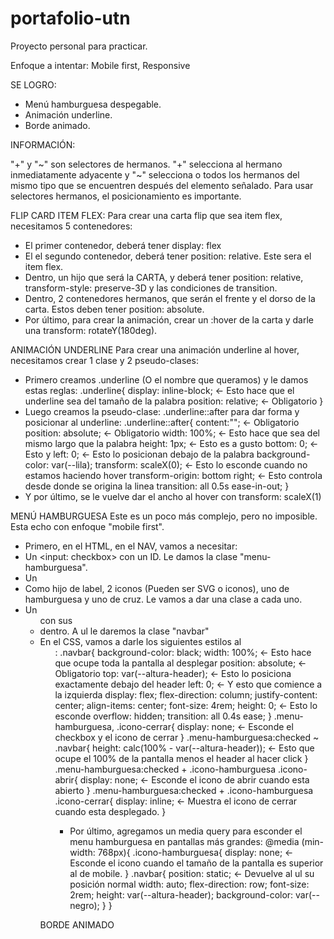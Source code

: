 # portafolio-utn

Proyecto personal para practicar.

Enfoque a intentar: Mobile first, Responsive

SE LOGRO:

- Menú hamburguesa despegable.
- Animación underline.
- Borde animado.

INFORMACIÓN:

"+" y "~" son selectores de hermanos. "+" selecciona al hermano inmediatamente adyacente y "~" selecciona o todos los hermanos del mismo tipo que se encuentren después del elemento señalado. Para usar selectores hermanos, el posicionamiento es importante.

FLIP CARD ITEM FLEX:
Para crear una carta flip que sea item flex, necesitamos 5 contenedores:

- El primer contenedor, deberá tener display: flex
- El el segundo contenedor, deberá tener position: relative. Este sera el item flex.
- Dentro, un hijo que será la CARTA, y deberá tener position: relative, transform-style: preserve-3D y las condiciones de transition.
- Dentro, 2 contenedores hermanos, que serán el frente y el dorso de la carta. Estos deben tener position: absolute.
- Por último, para crear la animación, crear un :hover de la carta y darle una transform: rotateY(180deg).

ANIMACIÓN UNDERLINE
Para crear una animación underline al hover, necesitamos crear 1 clase y 2 pseudo-clases:

- Primero creamos .underline (O el nombre que queramos) y le damos estas reglas:
  .underline{
  display: inline-block; <- Esto hace que el underline sea del tamaño de la palabra
  position: relative; <- Obligatorio
  }
- Luego creamos la pseudo-clase: .underline::after para dar forma y posicionar al underline:
  .underline::after{
  content:""; <- Obligatorio
  position: absolute; <- Obligatorio
  width: 100%; <- Esto hace que sea del mismo largo que la palabra
  height: 1px; <- Esto es a gusto
  bottom: 0; <- Esto y
  left: 0; <- Esto lo posicionan debajo de la palabra
  background-color: var(--lila);
  transform: scaleX(0); <- Esto lo esconde cuando no estamos haciendo hover
  transform-origin: bottom right; <- Esto controla desde donde se origina la linea
  transition: all 0.5s ease-in-out;
  }
- Y por último, se le vuelve dar el ancho al hover con transform: scaleX(1)

MENÚ HAMBURGUESA
Este es un poco más complejo, pero no imposible. Esta echo con enfoque "mobile first".

- Primero, en el HTML, en el NAV, vamos a necesitar:
- Un <input: checkbox> con un ID. Le damos la clase "menu-hamburguesa".
- Un <label for: ID>
- Como hijo de label, 2 iconos (Pueden ser SVG o iconos), uno de hamburguesa y uno de cruz. Le vamos a dar una clase a cada uno.
- Un <ul> con sus <li> dentro. A ul le daremos la clase "navbar"
- En el CSS, vamos a darle los siguientes estilos al <ul>:
  .navbar{
  background-color: black;
  width: 100%; <- Esto hace que ocupe toda la pantalla al desplegar
  position: absolute; <- Obligatorio
  top: var(--altura-header); <- Esto lo posiciona exactamente debajo del header
  left: 0; <- Y esto que comience a la izquierda
  display: flex;
  flex-direction: column;
  justify-content: center;
  align-items: center;
  font-size: 4rem;
  height: 0; <- Esto lo esconde
  overflow: hidden;
  transition: all 0.4s ease;
  }
  .menu-hamburguesa, .icono-cerrar{
  display: none; <- Esconde el checkbox y el icono de cerrar
  }
  .menu-hamburguesa:checked ~ .navbar{
  height: calc(100% - var(--altura-header)); <- Esto que ocupe el 100% de la pantalla menos el header al hacer click
  }
  .menu-hamburguesa:checked + .icono-hamburguesa .icono-abrir{
  display: none; <- Esconde el icono de abrir cuando esta abierto
  }
  .menu-hamburguesa:checked + .icono-hamburguesa .icono-cerrar{
  display: inline; <- Muestra el icono de cerrar cuando esta desplegado.
  }
  - Por último, agregamos un media query para esconder el menu hamburguesa en pantallas más grandes:
    @media (min-width: 768px){
    .icono-hamburguesa{
    display: none; <- Esconde el icono cuando el tamaño de la pantalla es superior al de mobile.
    }
    .navbar{
    position: static; <- Devuelve al ul su posición normal
    width: auto;
    flex-direction: row;
    font-size: 2rem;
    height: var(--altura-header);
    background-color: var(--negro);
    }
    }

BORDE ANIMADO
